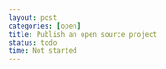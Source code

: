 ```yaml
---
layout: post
categories: [open]
title: Publish an open source project
status: todo
time: Not started
---
```

